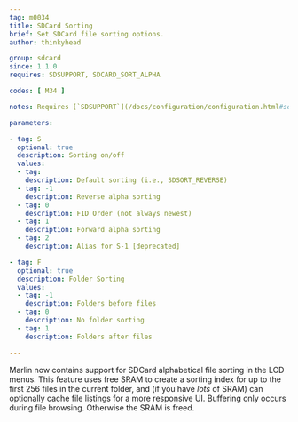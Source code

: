 ```yaml
---
tag: m0034
title: SDCard Sorting
brief: Set SDCard file sorting options.
author: thinkyhead

group: sdcard
since: 1.1.0
requires: SDSUPPORT, SDCARD_SORT_ALPHA

codes: [ M34 ]

notes: Requires [`SDSUPPORT`](/docs/configuration/configuration.html#sd-card) and `SDCARD_SORT_ALPHA`.

parameters:

- tag: S
  optional: true
  description: Sorting on/off
  values:
  - tag:
    description: Default sorting (i.e., SDSORT_REVERSE)
  - tag: -1
    description: Reverse alpha sorting
  - tag: 0
    description: FID Order (not always newest)
  - tag: 1
    description: Forward alpha sorting
  - tag: 2
    description: Alias for S-1 [deprecated]

- tag: F
  optional: true
  description: Folder Sorting
  values:
  - tag: -1
    description: Folders before files
  - tag: 0
    description: No folder sorting
  - tag: 1
    description: Folders after files

---
```


Marlin now contains support for SDCard alphabetical file sorting in the LCD menus. This feature uses free SRAM to create a sorting index for up to the first 256 files in the current folder, and (if you have _lots_ of SRAM) can optionally cache file listings for a more responsive UI. Buffering only occurs during file browsing. Otherwise the SRAM is freed.
